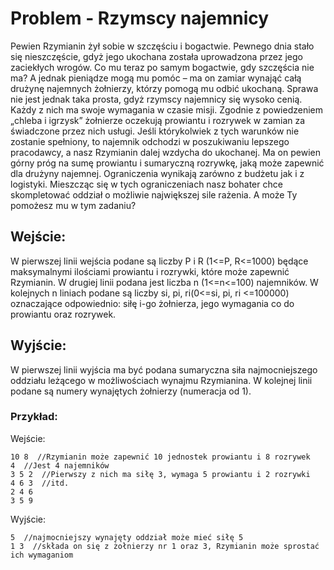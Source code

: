 # Problem - Rzymscy najemnicy

Pewien Rzymianin żył sobie w szczęściu i bogactwie. Pewnego dnia stało się nieszczęście, gdyż
jego ukochana została uprowadzona przez jego zaciekłych wrogów. Co mu teraz po samym
bogactwie, gdy szczęścia nie ma? A jednak pieniądze mogą mu pomóc – ma on zamiar wynająć
całą drużynę najemnych żołnierzy, którzy pomogą mu odbić ukochaną. Sprawa nie jest jednak taka
prosta, gdyż rzymscy najemnicy się wysoko cenią. Każdy z nich ma swoje wymagania w czasie
misji. Zgodnie z powiedzeniem „chleba i igrzysk” żołnierze oczekują prowiantu i rozrywek w
zamian za świadczone przez nich usługi. Jeśli którykolwiek z tych warunków nie zostanie
spełniony, to najemnik odchodzi w poszukiwaniu lepszego pracodawcy, a nasz Rzymianin dalej
wzdycha do ukochanej. Ma on pewien górny próg na sumę prowiantu i sumaryczną rozrywkę, jaką
może zapewnić dla drużyny najemnej. Ograniczenia wynikają zarówno z budżetu jak i z logistyki.
Mieszcząc się w tych ograniczeniach nasz bohater chce skompletować oddział o możliwie
największej sile rażenia. A może Ty pomożesz mu w tym zadaniu?

## Wejście:
W pierwszej linii wejścia podane są liczby P i R (1<=P, R<=1000) będące maksymalnymi ilościami
prowiantu i rozrywki, które może zapewnić Rzymianin. W drugiej linii podana jest liczba n
(1<=n<=100) najemników. W kolejnych n liniach podane są liczby si, pi, ri(0<=si, pi, ri <=100000)
oznaczające odpowiednio: siłę i-go żołnierza, jego wymagania co do prowiantu oraz rozrywek.

## Wyjście:
W pierwszej linii wyjścia ma być podana sumaryczna siła najmocniejszego oddziału leżącego w
możliwościach wynajmu Rzymianina. W kolejnej linii podane są numery wynajętych żołnierzy
(numeracja od 1).

### Przykład:
Wejście:
```
10 8  //Rzymianin może zapewnić 10 jednostek prowiantu i 8 rozrywek
4  //Jest 4 najemników
3 5 2  //Pierwszy z nich ma siłę 3, wymaga 5 prowiantu i 2 rozrywki
4 6 3  //itd.
2 4 6
3 5 9
```
Wyjście:
```
5  //najmocniejszy wynajęty oddział może mieć siłę 5
1 3  //składa on się z żołnierzy nr 1 oraz 3, Rzymianin może sprostać ich wymaganiom
```
